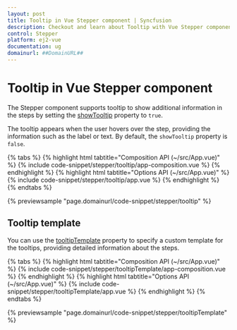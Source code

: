 ```yaml
---
layout: post
title: Tooltip in Vue Stepper component | Syncfusion
description: Checkout and learn about Tooltip with Vue Stepper component of Syncfusion Essential JS 2 and more.
control: Stepper 
platform: ej2-vue
documentation: ug
domainurl: ##DomainURL##
---
```


# Tooltip in Vue Stepper component

The Stepper component supports tooltip to show additional information in the steps by setting the [showTooltip](https://ej2.syncfusion.com/vue/documentation/api/stepper/stepperModel/#showtooltip) property to `true`. 

The tooltip appears when the user hovers over the step, providing the information such as the label or text. By default, the `showTooltip` property is `false`.

{% tabs %}
{% highlight html tabtitle="Composition API (~/src/App.vue)" %}
{% include code-snippet/stepper/tooltip/app-composition.vue %}
{% endhighlight %}
{% highlight html tabtitle="Options API (~/src/App.vue)" %}
{% include code-snippet/stepper/tooltip/app.vue %}
{% endhighlight %}
{% endtabs %}

{% previewsample "page.domainurl/code-snippet/stepper/tooltip" %}

## Tooltip template

You can use the [tooltipTemplate](https://ej2.syncfusion.com/vue/documentation/api/stepper/stepperModel/#tooltiptemplate) property to specify a custom template for the tooltips, providing detailed information about the steps.

{% tabs %}
{% highlight html tabtitle="Composition API (~/src/App.vue)" %}
{% include code-snippet/stepper/tooltipTemplate/app-composition.vue %}
{% endhighlight %}
{% highlight html tabtitle="Options API (~/src/App.vue)" %}
{% include code-snippet/stepper/tooltipTemplate/app.vue %}
{% endhighlight %}
{% endtabs %}

{% previewsample "page.domainurl/code-snippet/stepper/tooltipTemplate" %}